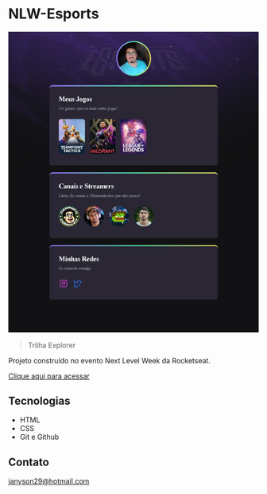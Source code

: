 # NLW-Esports 

![Preview](/GitHub/janyson29.github.io_NLW-Esports_.png)

> Trilha Explorer
 
 Projeto construído no evento Next Level Week da Rocketseat.

 [Clique aqui para acessar](https://janyson29.github.io/NLW-Esports/)

 ## Tecnologias 

 - HTML
 - CSS
 - Git e Github

## Contato 

janyson29@hotmail.com